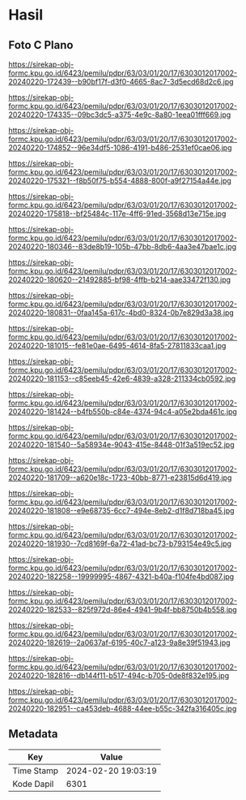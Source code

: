 # Hasil

## Foto C Plano

https://sirekap-obj-formc.kpu.go.id/6423/pemilu/pdpr/63/03/01/20/17/6303012017002-20240220-172439--b90bf17f-d3f0-4665-8ac7-3d5ecd68d2c6.jpg

https://sirekap-obj-formc.kpu.go.id/6423/pemilu/pdpr/63/03/01/20/17/6303012017002-20240220-174335--09bc3dc5-a375-4e9c-8a80-1eea01fff669.jpg

https://sirekap-obj-formc.kpu.go.id/6423/pemilu/pdpr/63/03/01/20/17/6303012017002-20240220-174852--96e34df5-1086-4191-b486-2531ef0cae06.jpg

https://sirekap-obj-formc.kpu.go.id/6423/pemilu/pdpr/63/03/01/20/17/6303012017002-20240220-175321--f8b50f75-b554-4888-800f-a9f27154a44e.jpg

https://sirekap-obj-formc.kpu.go.id/6423/pemilu/pdpr/63/03/01/20/17/6303012017002-20240220-175818--bf25484c-117e-4ff6-91ed-3568d13e715e.jpg

https://sirekap-obj-formc.kpu.go.id/6423/pemilu/pdpr/63/03/01/20/17/6303012017002-20240220-180346--83de8b19-105b-47bb-8db6-4aa3e47bae1c.jpg

https://sirekap-obj-formc.kpu.go.id/6423/pemilu/pdpr/63/03/01/20/17/6303012017002-20240220-180620--21492885-bf98-4ffb-b214-aae33472f130.jpg

https://sirekap-obj-formc.kpu.go.id/6423/pemilu/pdpr/63/03/01/20/17/6303012017002-20240220-180831--0faa145a-617c-4bd0-8324-0b7e829d3a38.jpg

https://sirekap-obj-formc.kpu.go.id/6423/pemilu/pdpr/63/03/01/20/17/6303012017002-20240220-181015--fe81e0ae-6495-4614-8fa5-27811833caa1.jpg

https://sirekap-obj-formc.kpu.go.id/6423/pemilu/pdpr/63/03/01/20/17/6303012017002-20240220-181153--c85eeb45-42e6-4839-a328-211334cb0592.jpg

https://sirekap-obj-formc.kpu.go.id/6423/pemilu/pdpr/63/03/01/20/17/6303012017002-20240220-181424--b4fb550b-c84e-4374-94c4-a05e2bda461c.jpg

https://sirekap-obj-formc.kpu.go.id/6423/pemilu/pdpr/63/03/01/20/17/6303012017002-20240220-181540--5a58934e-9043-415e-8448-01f3a519ec52.jpg

https://sirekap-obj-formc.kpu.go.id/6423/pemilu/pdpr/63/03/01/20/17/6303012017002-20240220-181709--a620e18c-1723-40bb-8771-e23815d6d419.jpg

https://sirekap-obj-formc.kpu.go.id/6423/pemilu/pdpr/63/03/01/20/17/6303012017002-20240220-181808--e9e68735-6cc7-494e-8eb2-d1f8d718ba45.jpg

https://sirekap-obj-formc.kpu.go.id/6423/pemilu/pdpr/63/03/01/20/17/6303012017002-20240220-181930--7cd8169f-6a72-41ad-bc73-b793154e49c5.jpg

https://sirekap-obj-formc.kpu.go.id/6423/pemilu/pdpr/63/03/01/20/17/6303012017002-20240220-182258--19999995-4867-4321-b40a-f104fe4bd087.jpg

https://sirekap-obj-formc.kpu.go.id/6423/pemilu/pdpr/63/03/01/20/17/6303012017002-20240220-182533--825f972d-86e4-4941-9b4f-bb8750b4b558.jpg

https://sirekap-obj-formc.kpu.go.id/6423/pemilu/pdpr/63/03/01/20/17/6303012017002-20240220-182619--2a0637af-6195-40c7-a123-9a8e39f51943.jpg

https://sirekap-obj-formc.kpu.go.id/6423/pemilu/pdpr/63/03/01/20/17/6303012017002-20240220-182816--db144f11-b517-494c-b705-0de8f832e195.jpg

https://sirekap-obj-formc.kpu.go.id/6423/pemilu/pdpr/63/03/01/20/17/6303012017002-20240220-182951--ca453deb-4688-44ee-b55c-342fa316405c.jpg


## Metadata

| Key        | Value               |
| ---------- | ------------------- |
| Time Stamp | 2024-02-20 19:03:19 |
| Kode Dapil | 6301                |




